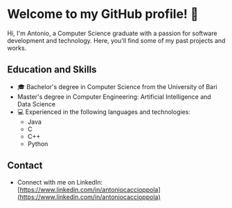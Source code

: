 # Welcome to my GitHub profile! 👋

Hi, I'm Antonio, a Computer Science graduate with a passion for software development and technology. Here, you'll find some of my past projects and works.

## Education and Skills

- 🎓 Bachelor's degree in Computer Science from the University of Bari
- Master's degree in Computer Engineering: Artificial Intelligence and Data Science
- 💻 Experienced in the following languages and technologies:
  - Java
  - C
  - C++
  - Python

## Contact

- Connect with me on LinkedIn: [https://www.linkedin.com/in/antoniocaccioppola](https://www.linkedin.com/in/antoniocaccioppola)

